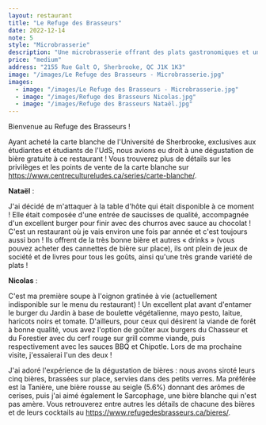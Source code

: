 ```yaml
---
layout: restaurant
title: "Le Refuge des Brasseurs"
date: 2022-12-14
note: 5
style: "Microbrasserie"
description: "Une microbrasserie offrant des plats gastronomiques et une sélection impressionnante de bières artisanales"
price: "medium"
address: "2155 Rue Galt O, Sherbrooke, QC J1K 1K3"
image: "/images/Le Refuge des Brasseurs - Microbrasserie.jpg"
images:
  - image: "/images/Le Refuge des Brasseurs - Microbrasserie.jpg"
  - image: "/images/Refuge des Brasseurs Nicolas.jpg"
  - image: "/images/Refuge des Brasseurs Nataël.jpg"
---
```


Bienvenue au Refuge des Brasseurs !

Ayant acheté la carte blanche de l'Université de Sherbrooke, exclusives aux étudiantes et étudiants de l'UdS, nous avions eu droit à une dégustation de bière gratuite à ce restaurant ! Vous trouverez plus de détails sur les privilèges et les points de vente de la carte blanche sur https://www.centrecultureludes.ca/series/carte-blanche/.

**Nataël** :

J'ai décidé de m'attaquer à la table d'hôte qui était disponible à ce moment ! Elle était composée d'une entrée de saucisses de qualité, accompagnée d'un excellent burger pour finir avec des churros avec sauce au chocolat ! C'est un restaurant où je vais environ une fois par année et c'est toujours aussi bon ! Ils offrent de la très bonne bière et autres « drinks » (vous pouvez acheter des cannettes de bière sur place), ils ont plein de jeux de société et de livres pour tous les goûts, ainsi qu'une très grande variété de plats !

**Nicolas** :

C'est ma première soupe à l'oignon gratinée à vie (actuellement indisponible sur le menu du restaurant) ! Un excellent plat avant d'entamer le burger du Jardin à base de boulette végétalienne, mayo pesto, laitue, haricots noirs et tomate. D'ailleurs, pour ceux qui désirent la viande de forêt à bonne qualité, vous avez l'option de goûter aux burgers du Chasseur et du Forestier avec du cerf rouge sur grill comme viande, puis respectivement avec les sauces BBQ et Chipotle. Lors de ma prochaine visite, j'essaierai l'un des deux !

J'ai adoré l'expérience de la dégustation de bières : nous avons siroté leurs cinq bières, brassées sur place, servies dans des petits verres. Ma préférée est la Tanière, une bière rousse au seigle (5.6%) donnant des arômes de cerises, puis j'ai aimé également le Sarcophage, une bière blanche qui n'est pas amère. Vous retrouverez entre autres les détails de chacune des bières et de leurs cocktails au https://www.refugedesbrasseurs.ca/bieres/. 
